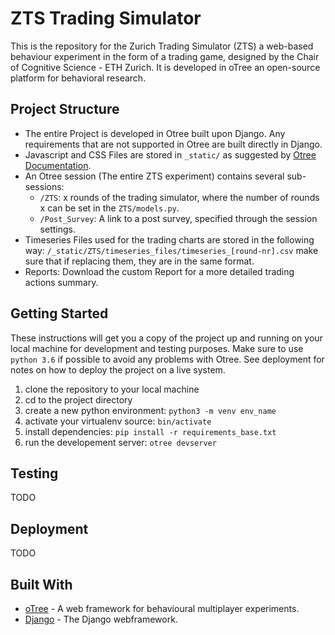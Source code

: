 # ZTS Trading Simulator
This is the repository for the Zurich Trading Simulator (ZTS) a web-based behaviour experiment 
in the form of a trading game, designed by the Chair of Cognitive Science - ETH Zurich. 
It is developed in oTree an open-source platform for behavioral research.

## Project Structure
- The entire Project is developed in Otree built upon Django. Any requirements that are not supported in Otree are built directly in Django.
- Javascript and CSS Files are stored in `_static/` as suggested by [Otree Documentation](https://otree.readthedocs.io/en/latest/).
- An Otree session (The entire ZTS experiment) contains several sub-sessions:
    - `/ZTS`: x rounds of the trading simulator, where the number of rounds x can be set in the `ZTS/models.py`.
    - `/Post_Survey`: A link to a post survey, specified through the session settings.  
- Timeseries Files used for the trading charts are stored in the following way: 
    `/_static/ZTS/timeseries_files/timeseries_[round-nr].csv` make sure that if replacing them, they are in the same format.
- Reports: Download the custom Report for a more detailed trading actions summary.

## Getting Started

These instructions will get you a copy of the project up and running on your local machine for development and testing purposes. 
Make sure to use `python 3.6` if possible to avoid any problems with Otree.
See deployment for notes on how to deploy the project on a live system. 

1. clone the repository to your local machine
2. cd to the project directory
3. create a new python environment: `python3 -m venv env_name`
4. activate your virtualenv source: `bin/activate`
5. install dependencies: `pip install -r requirements_base.txt`
6. run the developement server: `otree devserver`

## Testing

TODO

## Deployment

TODO

## Built With

* [oTree](http://www.otree.org) - A web framework for behavioural multiplayer experiments.
* [Django](https://www.djangoproject.com/) - The Django webframework.



